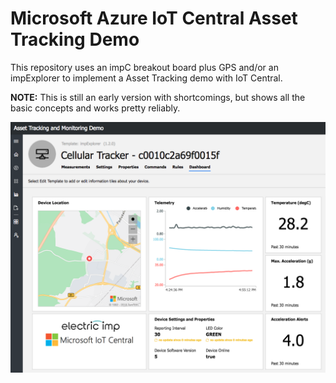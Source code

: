 # Microsoft Azure IoT Central Asset Tracking Demo

This repository uses an impC breakout board plus GPS and/or an impExplorer to implement a Asset Tracking demo with IoT Central.

**NOTE:** This is still an early version with shortcomings, but shows all the basic concepts and works pretty reliably.

![IoT Central Asset Tracking screen shot](imgs/Asset-Tracker-screen-shot.png)

